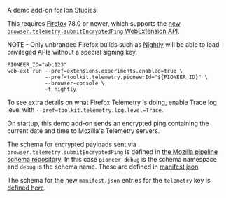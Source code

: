 A demo add-on for Ion Studies.

This requires [Firefox](https://www.mozilla.org/en-US/firefox/) 78.0 or newer, which supports the [new `browser.telemetry.submitEncryptedPing` WebExtension API](https://bugzilla.mozilla.org/show_bug.cgi?id=1634557).

NOTE - Only unbranded Firefox builds such as [Nightly](https://nightly.mozilla.org) will be able to load privileged APIs without a special signing key.

```console
PIONEER_ID="abc123"
web-ext run --pref=extensions.experiments.enabled=true \
            --pref=toolkit.telemetry.pioneerId="${PIONEER_ID}" \
            --browser-console \
            -t nightly
 ```

To see extra details on what Firefox Telemetry is doing, enable Trace log level with `--pref=toolkit.telemetry.log.level=Trace`.

On startup, this demo add-on sends an encrypted ping containing the current date and time to Mozilla's Telemetry servers.

The schema for encrypted payloads sent via `browser.telemetry.submitEncryptedPing` is defined in [the Mozilla pipeline schema repository](https://github.com/mozilla-services/mozilla-pipeline-schemas/tree/master/schemas/pioneer-debug/debug). In this case `pioneer-debug` is the schema namespace and `debug` is the schema name. These are defined in [manifest.json](manifest.json).

The schema for the new `manifest.json` entries for the `telemetry` key is [defined here](https://searchfox.org/mozilla-central/source/toolkit/components/extensions/schemas/telemetry.json).
